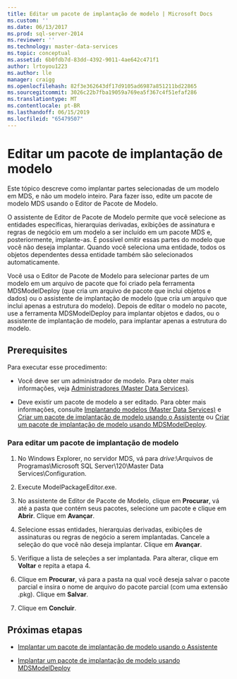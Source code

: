 ```yaml
---
title: Editar um pacote de implantação de modelo | Microsoft Docs
ms.custom: ''
ms.date: 06/13/2017
ms.prod: sql-server-2014
ms.reviewer: ''
ms.technology: master-data-services
ms.topic: conceptual
ms.assetid: 6b0fdb7d-83dd-4392-9011-4ae642c471f1
author: lrtoyou1223
ms.author: lle
manager: craigg
ms.openlocfilehash: 82f3e362643df17d9105ad6987a851211bd22865
ms.sourcegitcommit: 3026c22b7fba19059a769ea5f367c4f51efaf286
ms.translationtype: MT
ms.contentlocale: pt-BR
ms.lasthandoff: 06/15/2019
ms.locfileid: "65479507"
---
```

# <a name="edit-a-model-deployment-package"></a>Editar um pacote de implantação de modelo
  Este tópico descreve como implantar partes selecionadas de um modelo em MDS, e não um modelo inteiro. Para fazer isso, edite um pacote de modelo MDS usando o Editor de Pacote de Modelo.  
  
 O assistente de Editor de Pacote de Modelo permite que você selecione as entidades específicas, hierarquias derivadas, exibições de assinatura e regras de negócio em um modelo a ser incluído em um pacote MDS e, posteriormente, implante-as. É possível omitir essas partes do modelo que você não deseja implantar. Quando você seleciona uma entidade, todos os objetos dependentes dessa entidade também são selecionados automaticamente.  
  
 Você usa o Editor de Pacote de Modelo para selecionar partes de um modelo em um arquivo de pacote que foi criado pela ferramenta MDSModelDeploy (que cria um arquivo de pacote que inclui objetos e dados) ou o assistente de implantação de modelo (que cria um arquivo que inclui apenas a estrutura do modelo). Depois de editar o modelo no pacote, use a ferramenta MDSModelDeploy para implantar objetos e dados, ou o assistente de implantação de modelo, para implantar apenas a estrutura do modelo.  
  
## <a name="prerequisites"></a>Prerequisites  
 Para executar esse procedimento:  
  
-   Você deve ser um administrador de modelo. Para obter mais informações, veja [Administradores &#40;Master Data Services&#41;](administrators-master-data-services.md).  
  
-   Deve existir um pacote de modelo a ser editado. Para obter mais informações, consulte [Implantando modelos &#40;Master Data Services&#41;](../../2014/master-data-services/deploying-models-master-data-services.md) e [Criar um pacote de implantação de modelo usando o Assistente](../../2014/master-data-services/create-a-model-deployment-package-by-using-the-wizard.md) ou [Criar um pacote de implantação de modelo usando MDSModelDeploy](../../2014/master-data-services/create-a-model-deployment-package-by-using-mdsmodeldeploy.md).  
  
### <a name="to-edit-a-model-deployment-package"></a>Para editar um pacote de implantação de modelo  
  
1.  No Windows Explorer, no servidor MDS, vá para *drive*:\Arquivos de Programas\Microsoft SQL Server\120\Master Data Services\Configuration.  
  
2.  Execute ModelPackageEditor.exe.  
  
3.  No assistente de Editor de Pacote de Modelo, clique em **Procurar**, vá até a pasta que contém seus pacotes, selecione um pacote e clique em **Abrir**. Clique em **Avançar**.  
  
4.  Selecione essas entidades, hierarquias derivadas, exibições de assinaturas ou regras de negócio a serem implantadas. Cancele a seleção do que você não deseja implantar. Clique em **Avançar**.  
  
5.  Verifique a lista de seleções a ser implantada. Para alterar, clique em **Voltar** e repita a etapa 4.  
  
6.  Clique em **Procurar**, vá para a pasta na qual você deseja salvar o pacote parcial e insira o nome de arquivo do pacote parcial (com uma extensão .pkg). Clique em **Salvar**.  
  
7.  Clique em **Concluir**.  
  
## <a name="next-steps"></a>Próximas etapas  
  
-   [Implantar um pacote de implantação de modelo usando o Assistente](../../2014/master-data-services/deploy-a-model-deployment-package-by-using-the-wizard.md)  
  
-   [Implantar um pacote de implantação de modelo usando MDSModelDeploy](../../2014/master-data-services/deploy-a-model-deployment-package-by-using-mdsmodeldeploy.md)  
  
  
